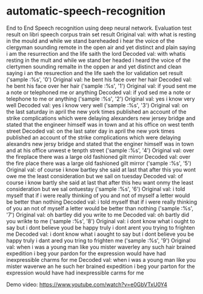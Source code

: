 # automatic-speech-recognition
End to End Speech recognition using deep neural network.
Evaluation test result on libri speech corpus
train set result
Original val: with what is resting in the mould and while we stand bareheaded i hear the voice of the clergyman sounding remote in the open air and yet distinct and plain saying i am the resurrection and the life saith the lord
Decoded val: with whatis resting in the mult and while we stand ber headed i heard the voice of the clertymen sounding remalte in the oppen ar and yet distinct and clean saying i an the resurection and the life saeh the lor
validation set result
('sample :%s', '0')
Original val: he bent his face over her hair
Decoded val: he bent his face over her hair
('sample :%s', '1')
Original val: if youd sent me a note or telephoned me or anything
Decoded val: if yod sed me a note or telephone to me or anything
('sample :%s', '2')
Original val: yes i know very well
Decoded val: yes i know very well
('sample :%s', '3')
Original val: on the last saturday in april the new york times published an account of the strike complications which were delaying alexanders new jersey bridge and stated that the engineer himself was in town and at his office on west tenth street
Decoded val: on the last sater day in april the new york times published an account of the strike complications which were delaying alexandrs new jersy bridge and stated that the enginer himself was in town and at his office unwest e tenpth street
('sample :%s', '4')
Original val: over the fireplace there was a large old fashioned gilt mirror
Decoded val: over the fire place there was a large old fashioned gilt mirror
('sample :%s', '5')
Original val: of course i know bartley she said at last that after this you wont owe me the least consideration but we sail on tuesday
Decoded val: of course i know bartly she said at last that after this heu want onmy the least consideration but we sal ontuestay
('sample :%s', '6')
Original val: i told myself that if i were really thinking of you and not of myself a letter would be better than nothing
Decoded val: i told myself that if i were really thinking of you an not of myself a letter would be better than nothing
('sample :%s', '7')
Original val: oh bartley did you write to me
Decoded val: oh bartly did you wrikte to me
('sample :%s', '8')
Original val: i dont know what i ought to say but i dont believe youd be happy truly i dont arent you trying to frighten me
Decoded val: i dont know what i aought to say but i dont believe you be happy truly i dant ared you tring to frighten me
('sample :%s', '9')
Original val: when i was a young man like you mister waverley any such hair brained expedition i beg your pardon for the expression would have had inexpressible charms for me
Decoded val: when i was a young man like you mister waverwe an he such her brained expedition i beg your parton for the expression would have had inexpressible carms for me

Demo video:
https://www.youtube.com/watch?v=e0GbVTxU0Y4

